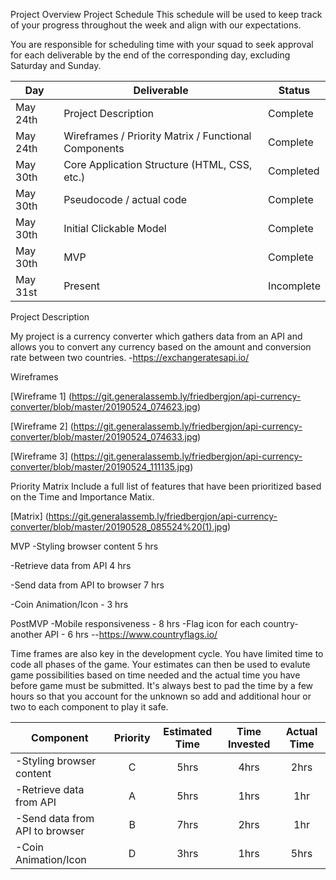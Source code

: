 Project Overview
Project Schedule
This schedule will be used to keep track of your progress throughout the week and align with our expectations.

You are responsible for scheduling time with your squad to seek approval for each deliverable by the end of the corresponding day, excluding Saturday and Sunday.

|Day|	Deliverable|	Status
|---|---| ---|
|May 24th|	Project Description	|Complete
|May 24th|	Wireframes / Priority Matrix / Functional Components|	Complete
|May 30th|	Core Application Structure (HTML, CSS, etc.)	|Completed
|May 30th|	Pseudocode / actual code	|Complete
|May 30th|	Initial Clickable Model	|Complete
|May 30th|	MVP	|Complete
|May 31st|	Present	|Incomplete

Project Description

My project is a currency converter which gathers data from an API and allows you to convert any currency based on the amount and conversion rate between two countries.
 -https://exchangeratesapi.io/

Wireframes

[Wireframe 1] (https://git.generalassemb.ly/friedbergjon/api-currency-converter/blob/master/20190524_074623.jpg)

[Wireframe 2] (https://git.generalassemb.ly/friedbergjon/api-currency-converter/blob/master/20190524_074633.jpg)

[Wireframe 3] (https://git.generalassemb.ly/friedbergjon/api-currency-converter/blob/master/20190524_111135.jpg)

Priority Matrix
Include a full list of features that have been prioritized based on the Time and Importance Matix.

[Matrix] (https://git.generalassemb.ly/friedbergjon/api-currency-converter/blob/master/20190528_085524%20(1).jpg)

MVP
-Styling browser content 5 hrs

-Retrieve data from API 4 hrs

-Send data from API to browser 7 hrs

-Coin Animation/Icon - 3 hrs




PostMVP
-Mobile responsiveness - 8 hrs      -Flag icon for each country- another API - 6 hrs --https://www.countryflags.io/


Time frames are also key in the development cycle. You have limited time to code all phases of the game. Your estimates can then be used to evalute game possibilities based on time needed and the actual time you have before game must be submitted. It's always best to pad the time by a few hours so that you account for the unknown so add and additional hour or two to each component to play it safe.

|Component |	Priority	|Estimated Time|	Time Invested|	Actual Time
| --- | :---: |  :---: | :---: | :---: |
|-Styling browser content|C|5hrs	 |4hrs  |2hrs
|-Retrieve data from API|A|	5hrs	| 1hrs |1hr
|-Send data from API to browser | B| 7hrs |2hrs |1hr
|-Coin Animation/Icon|D| 3hrs  | 1hrs  |  5hrs 
